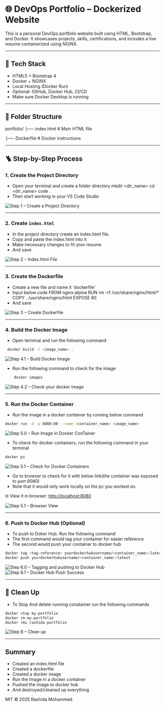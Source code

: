 
# 🌐 DevOps Portfolio – Dockerized Website

This is a personal DevOps portfolio website built using HTML, Bootstrap, and Docker. It showcases projects, skills, certifications, and includes a live resume containerized using NGINX.

---

## 🧱 Tech Stack

- HTML5 + Bootstrap 4
- Docker + NGINX
- Local Hosting (Docker Run)
- Optional: GitHub, Docker Hub, CI/CD
- Make sure Docker Desktop is running

---

## 📁 Folder Structure

portfolio/
├── index.html           # Main HTML file

├── Dockerfile           # Docker instructions

---

## 🪜 Step-by-Step Process

### 1. Create the Project Directory

- Open your terminal and create a folder directory
    mkdir <dir_name>
    cd <dir_name>
    code .
- Then start working in your VS Code Studio

![Step 1 – Create a Project Directory ](images/image.png)

---

### 2. Create `index.html`

- In the project directory create an index.html file.
- Copy and paste the index.html into it
- Make necessary changes to fit your resume
- And save

![Step 2 – Index.html File ](images/image_1.png)

---

### 3. Create the Dockerfile

- Create a new file and name it 'dockerfile'
- Input below code
    FROM nginx:alpine
    RUN rm -rf /usr/share/nginx/html/*
    COPY . /usr/share/nginx/html
    EXPOSE 80
- And save

![Step 3 – Create Dockerfile ](images/image-2.png)

---

### 4. Build the Docker Image

- Open terminal and run the following command

```bash
 docker build -t <image_name> .
```

![Step 4.1 – Build Docker Image ](images/image-3.png)

- Run the following command to check for the image

```bash
    docker images
```

![Step 4.2 – Check your docker image ](images/image-4.png)

---

### 5. Run the Docker Container

- Run the image in a docker container by running below command

```bash
docker run -d -p 8080:80 --name <container_name> <image_name>

```

![Step 5.0 – Run Image in Docker ConTainer](images/image-5.png)

- To check for docker containers, run the following command in your terminal

```bash
docker ps
```

![Step 5.1 – Check for Docker Containers](images/image-6.png)

- Go to browser to check for it with below link(the container was exposed to port 8080)
- Note that it would only work locally on the pc you worked on.

🌐 View it in browser: [http://localhost:8080](http://localhost:8080)

![Step 5.1 – Browser View](images/image-7.png)

---

### 6. Push to Docker Hub (Optional)

- To push to Doker Hub. Run the following command
- The first command would tag your container for easier reference
- The second would push your container to docker hub

```bash
docker tag <tag-reference> yourdockerhubusername/<container_name>:latest
docker push yourdockerhubusername/<container_name>:latest
```

![Step 6.0 – Tagging and pushing to Docker Hub](images/image-8.png)
![Step 6.1 – Docker Hub Push Success](images/image-9.png)

---

## 🧼 Clean Up

- To Stop And delete running conatainer run the following commands

```bash
docker stop my-portfolio
docker rm my-portfolio
docker rmi rashida-portfolio
```

![Step 8 – Clean up](images/image-10.png)

---

## Summary

- Created an index.html file
- Created a dockerfile
- Created a docker image
- Run the Image in a docker container
- Pushed the image to docker hub
- And destroyed/cleaned up everything

MIT © 2025 Rashida Mohammed
